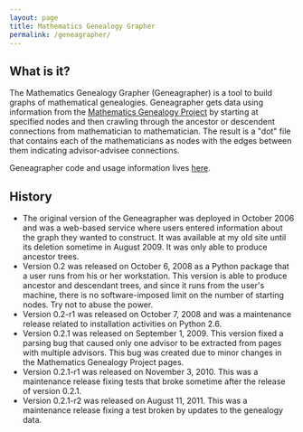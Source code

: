 ```yaml
---
layout: page
title: Mathematics Genealogy Grapher
permalink: /geneagrapher/
---
```


## What is it?
The Mathematics Genealogy Grapher (Geneagrapher) is a tool to build
graphs of mathematical genealogies. Geneagrapher gets data using
information from the [Mathematics Genealogy
Project](https://genealogy.math.ndsu.nodak.edu/) by starting at
specified nodes and then crawling through the ancestor or descendent
connections from mathematician to mathematician. The result is a "dot"
file that contains each of the mathematicians as nodes with the edges
between them indicating advisor-advisee connections.

Geneagrapher code and usage information lives
[here](https://github.com/davidalber/geneagrapher).

## History
- The original version of the Geneagrapher was deployed in October
  2006 and was a web-based service where users entered information
  about the graph they wanted to construct. It was available at my old
  site until its deletion sometime in August 2009. It was only able to
  produce ancestor trees.
- Version 0.2 was released on October 6, 2008 as a Python package that
  a user runs from his or her workstation. This version is able to
  produce ancestor and descendant trees, and since it runs from the
  user's machine, there is no software-imposed limit on the number of
  starting nodes. Try not to abuse the power.
- Version 0.2-r1 was released on October 7, 2008 and was a maintenance
  release related to installation activities on Python 2.6.
- Version 0.2.1 was released on September 1, 2009. This version fixed
  a parsing bug that caused only one advisor to be extracted from
  pages with multiple advisors. This bug was created due to minor
  changes in the Mathematics Genealogy Project pages.
- Version 0.2.1-r1 was released on November 3, 2010. This was a
  maintenance release fixing tests that broke sometime after the
  release of version 0.2.1.
- Version 0.2.1-r2 was released on August 11, 2011. This was a
  maintenance release fixing a test broken by updates to the genealogy
  data.

